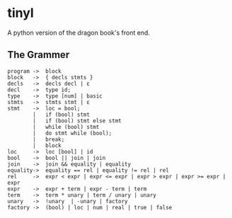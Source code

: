 # tinyl

A python version of the dragon book's front end.

## The Grammer

	program	->	block
	block 	->	{ decls stmts }
	decls 	->	decls decl | ε
	decl 	->	type id;
	type 	->	type [num] | basic
	stmts 	->  stmts stmt | ε
	stmt 	-> 	loc = bool;
			|	if (bool) stmt
			| 	if (bool) stmt else stmt
			| 	while (bool) stmt
			| 	do stmt while (bool);
			|	break;
			|	block
	loc 	->	loc [bool] | id
	bool	-> 	bool || join | join
	join 	-> 	join && equality | equality
	equality->	equality == rel | equality != rel | rel
	rel		-> 	expr < expr | expr <= expr | expr > expr | expr >= expr | expr
	expr 	-> 	expr + term | expr - term | term
	term 	-> 	term * unary | term / unary | unary
	unary	-> 	!unary	| -unary | factory
	factory ->	(bool) | loc | num | real | true | false